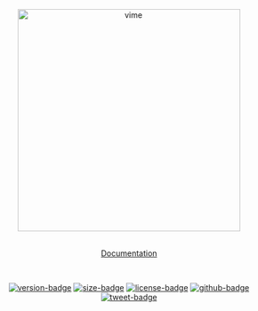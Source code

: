 <div align="center">
  <a href="#">
    <img
      width="400px"
      alt="vime"
      src="https://raw.githubusercontent.com/vime-js/vime/master/static/brand/vime-standard--dark.svg?sanitize=true"
    />
  </a>

  <br />
  <br />

  [Documentation][vime-docs]

  <br />

  [![version-badge]][package]
  [![size-badge]][size]
  [![license-badge]][license]
  [![github-badge]][github]
  [![tweet-badge]][tweet]
</div>

[package]: https://www.npmjs.com/package/@vime-js/standard
[version-badge]: https://img.shields.io/npm/v/@vime-js/standard?style=flat-square
[size]: https://bundlephobia.com/result?p=@vime-js/standard
[size-badge]: https://img.shields.io/bundlephobia/minzip/@vime-js/standard?label=min%2Bgzip&style=flat-square
[license]: https://github.com/vime-js/vime/blob/master/LICENSE
[license-badge]: https://img.shields.io/github/license/vime-js/vime?color=blue&style=flat-square
[tweet]: https://twitter.com/intent/tweet?text=Check%20out%20Vime%20%28https%3A%2F%2Fgithub.com%2Fvime-js%2Fvime%29%2C%20it%20makes%20embedding%20and%20using%20media%20players%20for%20the%20web%20simple.%20It%20supports%20Html5%2C%20YouTube%2C%20Dailymotion%2C%20Vimeo%20and%20more%20to%20come%21
[tweet-badge]: https://img.shields.io/twitter/url?style=social&url=https%3A%2F%2Fgithub.com%2Fvime-js%2Fvime
[github]: https://github.com/vime-js/vime
[github-badge]: https://img.shields.io/github/stars/vime-js/vime?style=social
[vime-docs]: https://vime-js.com/standard
